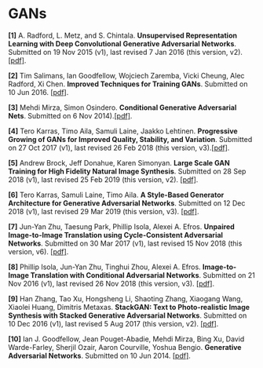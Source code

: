 # GANs
**[1]** A. Radford, L. Metz, and S. Chintala. **Unsupervised Representation Learning with Deep Convolutional
Generative Adversarial Networks**. Submitted on 19 Nov 2015 (v1), last revised 7 Jan 2016 (this version, v2). [[pdf]](https://arxiv.org/pdf/1511.06434.pdf).

**[2]** Tim Salimans, Ian Goodfellow, Wojciech Zaremba, Vicki Cheung, Alec Radford, Xi Chen. **Improved Techniques for Training GANs**. Submitted on 10 Jun 2016. [[pdf]](https://arxiv.org/pdf/1606.03498).

**[3]** Mehdi Mirza, Simon Osindero. **Conditional Generative Adversarial Nets**. Submitted on 6 Nov 2014).[[pdf]](https://arxiv.org/pdf/1411.1784).

**[4]** Tero Karras, Timo Aila, Samuli Laine, Jaakko Lehtinen. **Progressive Growing of GANs for Improved Quality, Stability, and Variation**. Submitted on 27 Oct 2017 (v1), last revised 26 Feb 2018 (this version, v3).[[pdf]](https://arxiv.org/pdf/1710.10196).

**[5]** Andrew Brock, Jeff Donahue, Karen Simonyan. **Large Scale GAN Training for High Fidelity Natural Image Synthesis**. Submitted on 28 Sep 2018 (v1), last revised 25 Feb 2019 (this version, v2). [[pdf]](https://arxiv.org/pdf/1809.11096).

**[6]** Tero Karras, Samuli Laine, Timo Aila. **A Style-Based Generator Architecture for Generative Adversarial Networks**. Submitted on 12 Dec 2018 (v1), last revised 29 Mar 2019 (this version, v3). [[pdf]](https://arxiv.org/pdf/1812.04948).

**[7]** Jun-Yan Zhu, Taesung Park, Phillip Isola, Alexei A. Efros. **Unpaired Image-to-Image Translation using Cycle-Consistent Adversarial Networks**. Submitted on 30 Mar 2017 (v1), last revised 15 Nov 2018 (this version, v6). [[pdf]](https://arxiv.org/pdf/1703.10593).

**[8]** Phillip Isola, Jun-Yan Zhu, Tinghui Zhou, Alexei A. Efros. **Image-to-Image Translation with Conditional Adversarial Networks**. Submitted on 21 Nov 2016 (v1), last revised 26 Nov 2018 (this version, v3). [[pdf]](https://arxiv.org/pdf/1611.07004).

**[9]** Han Zhang, Tao Xu, Hongsheng Li, Shaoting Zhang, Xiaogang Wang, Xiaolei Huang, Dimitris Metaxas. **StackGAN: Text to Photo-realistic Image Synthesis with Stacked Generative Adversarial Networks**. Submitted on 10 Dec 2016 (v1), last revised 5 Aug 2017 (this version, v2). [[pdf]](https://arxiv.org/pdf/1612.03242).

**[10]** Ian J. Goodfellow, Jean Pouget-Abadie, Mehdi Mirza, Bing Xu, David Warde-Farley, Sherjil Ozair, Aaron Courville, Yoshua Bengio. **Generative Adversarial Networks**. Submitted on 10 Jun 2014. [[pdf]](https://arxiv.org/pdf/1406.2661).
